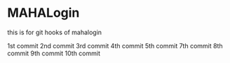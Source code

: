 # MAHALogin
this is for git hooks  of mahalogin

1st commit 
2nd commit
3rd commit
4th commit
5th commit
7th commit
8th commit
9th commit
10th commit       
